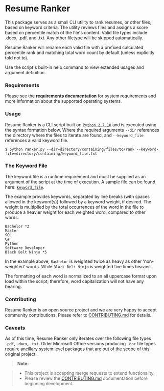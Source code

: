 
Resume Ranker
===================

This package serves as a small CLI utility to rank resumes, or other files, based on keyword criteria.  The utility reviews files and assigns a score based on percentile match of the file's content.  Valid
file types include .docx, .pdf, and .txt.   Any other filetype will be skipped automatically.

Resume Ranker will rename each valid file with a prefixed calculated percentile rank and matching total word count by default (unless explicitly told not to).

Use the script's built-in help command to view extended usages and argument definition.  


### Requirements

Please see the **[requirements documentation](/documentation/requirements.md)** for system requirements and more information about the supported operating systems.

### Usage

Resume Ranker is a CLI script built on [`Python 2.7.10`](https://www.python.org/downloads/release/python-2710/) and is executed using the syntax formation below.  Where the required arguments `--dir` references the directory where the files to iterate are found, and `--keyword_file` references a valid keyword file.

    $ python ranker.py --dir=directory/containing/files/to/rank --keyword-file=directory/containing/keyword_file.txt


### The Keyword File

The keyword file is a runtime requirement and must be supplied as an argument of the script at the time of execution.  A sample file can be found here: [`keyword_file`](/tests/samples/keywords.txt).  

The example provides keywords, separated by line breaks (with spaces allowed in the keyword(s)) followed by a keyword weight, if desired.  The weight is multiplied by the total occurrences of the word in the file to produce a heavier weight for each weighted word, compared to other words.  

    Bachelor *2
	Master
	SQL
	C#
	Python
	Software Developer
	Black Belt Ninja *5

In the example above, `Bachelor` is weighted twice as heavy as other 'non-weighted' words.  While `Black Belt Ninja` is weighted five times heavier. 

The formatting of each word is normalized to an all uppercase format upon load within the script; therefore, word capitalization will not have any bearing. 



### Contributing

Resume Ranker is an open source project and we are very happy to accept community contributions. Please refer to [CONTRIBUTING.md](/documentation/CONTRIBUTING.md) for details.



### Caveats

As of this time, Resume Ranker only iterates over the following file types `.pdf`, `.docx`, `.txt`.  Older Microsoft Office versions producing `.doc` file types require ancillary system level packages that are out of the scope of this original project.


> **Note:**

> - This project is accepting merge requests to extend functionality.
> - Please review the [CONTRIBUTING.md](/documentation/CONTRIBUTING.md) documentation before beginning development.


